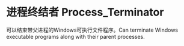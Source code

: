 # 进程终结者 Process_Terminator
可以结束带父进程的Windows可执行文件程序。Can terminate Windows executable programs along with their parent processes.
